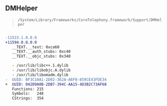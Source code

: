 ## DMHelper

> `/System/Library/Frameworks/CoreTelephony.framework/Support/DMHelper`

```diff

-11523.1.0.0.0
+11594.0.0.0.0
   __TEXT.__text: 0xca60
   __TEXT.__auth_stubs: 0xc40
   __TEXT.__objc_stubs: 0x340

   - /usr/lib/libc++.1.dylib
   - /usr/lib/libobjc.A.dylib
   - /usr/lib/libomadm.dylib
-  UUID: BF3C10A1-2D02-362A-A6F0-859CE43FDE34
+  UUID: 042D9A0B-2DB7-394C-AA15-4D3B2C73AF68
   Functions: 215
   Symbols:   248
   CStrings:  354

```
